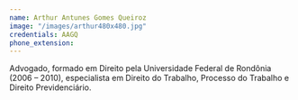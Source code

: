 ```yaml
---
name: Arthur Antunes Gomes Queiroz
image: "/images/arthur480x480.jpg"
credentials: AAGQ
phone_extension:
---
```


Advogado, formado em Direito pela Universidade Federal de Rondônia (2006 – 2010), especialista em Direito do Trabalho, Processo do Trabalho e Direito Previdenciário.
